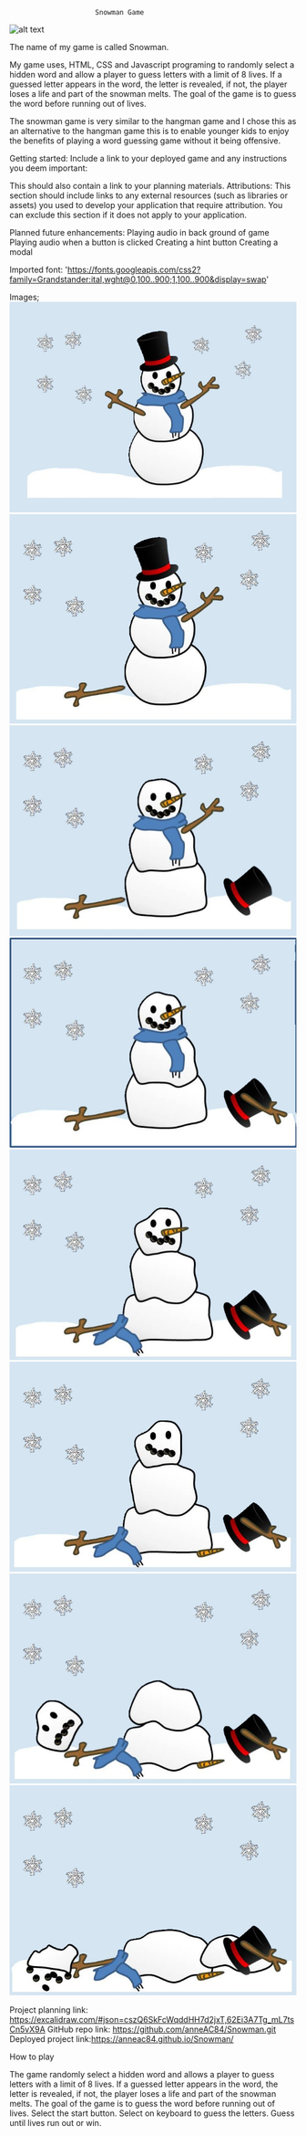                          Snowman Game

![alt text](image.png)



The name of my game is called Snowman. 

My game uses, HTML, CSS and Javascript programing to randomly select a hidden word and allow a player to guess letters with a limit of 8 lives.  If a guessed letter appears in the word, the letter is revealed, if not, the player loses a life and part of the snowman melts.  The goal of the game is to guess the word before running out of lives.

The snowman game is very similar to the hangman game and I chose this as an alternative to the hangman game this is to enable younger kids to enjoy the benefits of playing a word guessing game without it being offensive. 

Getting started: Include a link to your deployed game and any instructions you deem important:

 This should also contain a link to your planning materials.
Attributions: This section should include links to any external resources (such as libraries or assets) you used to develop your application that require attribution. You can exclude this section if it does not apply to your application.

Planned future enhancements:
Playing audio in back ground of game
Playing audio when a button is clicked
Creating a hint button
Creating a modal

Imported font:
'https://fonts.googleapis.com/css2?family=Grandstander:ital,wght@0,100..900;1,100..900&display=swap'

Images;
<img src="Images/Snowman-1.jpg">
<img src="Images/Snowman-2.jpg">
<img src="Images/Snowman-3.jpg">
<img src="Images/Snowman-4.jpg">
<img src="Images/Snowman-5.jpg">
<img src="Images/Snowman-6.jpg">
<img src="Images/Snowman-7.jpg">
<img src="Images/Snowman-8.jpg">


Project planning link: <https://excalidraw.com/#json=cszQ6SkFcWqddHH7d2jxT,62Ei3A7Tg_mL7tsCn5vX9A>
GitHub repo link: <https://github.com/anneAC84/Snowman.git>
Deployed project link:<https://anneac84.github.io/Snowman/>


How to play

The game randomly select a hidden word and allows a player to guess letters with a limit of 8 lives.  If a guessed letter appears in the word, the letter is revealed, if not, the player loses a life and part of the snowman melts.  The goal of the game is to guess the word before running out of lives.
Select the start button.
Select on keyboard to guess the letters.
Guess until lives run out or win.


